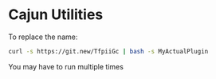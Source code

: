 # Cajun Utilities

To replace the name:
```bash
curl -s https://git.new/TfpiiGc | bash -s MyActualPlugin
```
You may have to run multiple times
